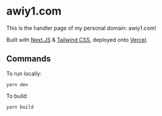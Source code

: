 # awiy1.com

This is the handler page of my personal domain: awiy1.com!

  Built with [Next.JS](https://nextjs.org/) & [Tailwind CSS](https://tailwindcss.com/), deployed onto [Vercel](https://vercel.com/).

## Commands

To run locally:
```
yarn dev
```

To build:
```
yarn build
```
